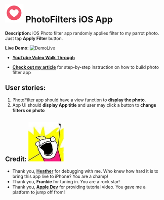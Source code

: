 # ![heart](Asset/heart.gif "Logo heart") PhotoFilters iOS App 
**Description:** iOS Photo filter app randomly applies filter to my parrot photo.  Just tap **Apply Filter** button.

**Live Demo:** 
![DemoLive](Asset/filterApp.gif "Filter App Screenshot")

- **[YouTube Video Walk Through](https://youtu.be/BYID2Xo6KQ4 "Let's xcode together")**

- **[Check out my article](https://medium.com/@heggyy/lets-xcode-together-my-first-ios-app-43da6d2e433b)** for step-by-step instruction on how to build photo filter app

## User stories:
1. PhotoFilter app should have a view function to **display the photo**.
2. App UI should **display App title** and user may click a button to **change filters on photo**

## Credit: ![awesome](Asset/all_the_things.jpg "Logo awesome")

  * Thank you, **[Heather](https://www.linkedin.com/in/heatherem/)** for debugging with me.  Who knew how hard it is to bring this app live to iPhone?  You are a champ!
  * Thank you, **Frankie** for tuning in.  You are a rock star!
  * Thank you, **[Apple Dev](https://developer.apple.com/swift/blog/?id=16)** for providing tutorial video.  You gave me a platform to jump off from! 

